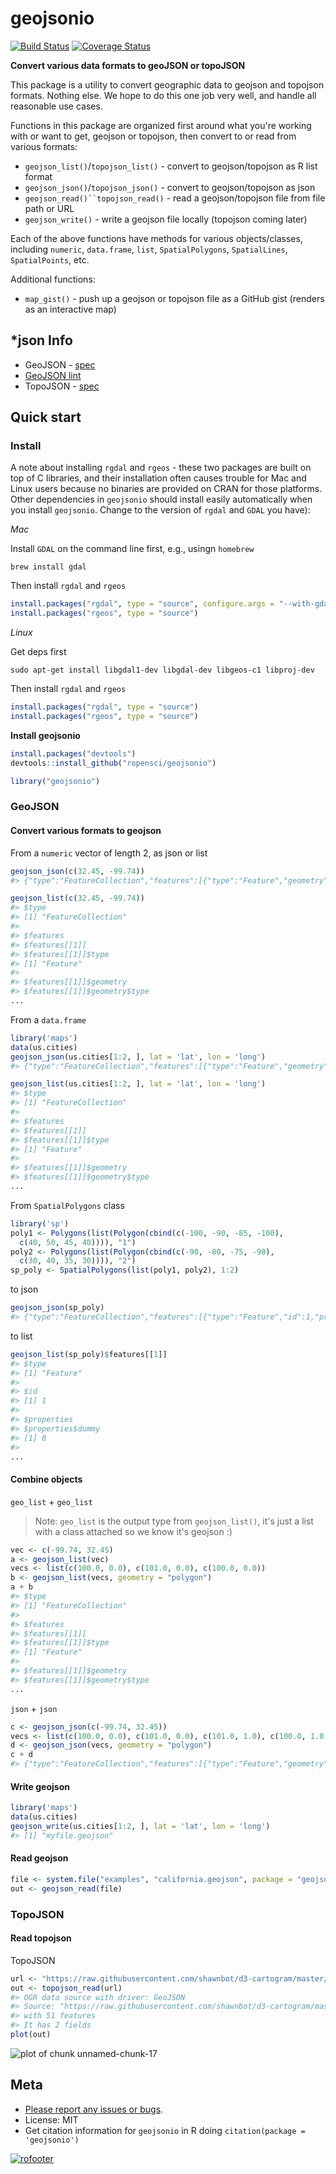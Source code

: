 geojsonio
=========



[![Build Status](https://api.travis-ci.org/ropensci/geojsonio.png)](https://travis-ci.org/ropensci/geojsonio)
[![Coverage Status](https://coveralls.io/repos/ropensci/geojsonio/badge.svg)](https://coveralls.io/r/ropensci/geojsonio)

__Convert various data formats to geoJSON or topoJSON__

This package is a utility to convert geographic data to geojson and topojson formats. Nothing else. We hope to do this one job very well, and handle all reasonable use cases.

Functions in this package are organized first around what you're working with or want to get, geojson or topojson, then convert to or read from various formats:

* `geojson_list()`/`topojson_list()` - convert to geojson/topojson as R list format
* `geojson_json()`/`topojson_json()` - convert to geojson/topojson as json
* `geojson_read()``topojson_read()` - read a geojson/topojson file from file path or URL
* `geojson_write()` - write a geojson file locally (topojson coming later)

Each of the above functions have methods for various objects/classes, including `numeric`, `data.frame`, `list`, `SpatialPolygons`, `SpatialLines`, `SpatialPoints`, etc.

Additional functions:

* `map_gist()` - push up a geojson or topojson file as a GitHub gist (renders as an interactive map)

## *json Info

* GeoJSON - [spec](http://geojson.org/geojson-spec.html)
* [GeoJSON lint](http://geojsonlint.com/)
* TopoJSON - [spec](https://github.com/topojson/topojson-specification/blob/master/README.md)

## Quick start

### Install

A note about installing `rgdal` and `rgeos` - these two packages are built on top of C libraries, and their installation often causes trouble for Mac and Linux users because no binaries are provided on CRAN for those platforms. Other dependencies in `geojsonio` should install easily automatically when you install `geojsonio`. Change to the version of `rgdal` and `GDAL` you have):

_Mac_

Install `GDAL` on the command line first, e.g., usingn `homebrew`

```
brew install gdal
```

Then install `rgdal` and `rgeos`


```r
install.packages("rgdal", type = "source", configure.args = "--with-gdal-config=/Library/Frameworks/GDAL.framework/Versions/1.11/unix/bin/gdal-config --with-proj-include=/Library/Frameworks/PROJ.framework/unix/include --with-proj-lib=/Library/Frameworks/PROJ.framework/unix/lib")
install.packages("rgeos", type = "source")
```

_Linux_

Get deps first

```
sudo apt-get install libgdal1-dev libgdal-dev libgeos-c1 libproj-dev
```

Then install `rgdal` and `rgeos`


```r
install.packages("rgdal", type = "source")
install.packages("rgeos", type = "source")
```

__Install geojsonio__


```r
install.packages("devtools")
devtools::install_github("ropensci/geojsonio")
```


```r
library("geojsonio")
```

### GeoJSON

#### Convert various formats to geojson

From a `numeric` vector of length 2, as json or list


```r
geojson_json(c(32.45, -99.74))
#> {"type":"FeatureCollection","features":[{"type":"Feature","geometry":{"type":"Point","coordinates":[32.45,-99.74]},"properties":{}}]}
```


```r
geojson_list(c(32.45, -99.74))
#> $type
#> [1] "FeatureCollection"
#> 
#> $features
#> $features[[1]]
#> $features[[1]]$type
#> [1] "Feature"
#> 
#> $features[[1]]$geometry
#> $features[[1]]$geometry$type
...
```

From a `data.frame`


```r
library('maps')
data(us.cities)
geojson_json(us.cities[1:2, ], lat = 'lat', lon = 'long')
#> {"type":"FeatureCollection","features":[{"type":"Feature","geometry":{"type":"Point","coordinates":[-99.74,32.45]},"properties":{"name":"Abilene TX","country.etc":"TX","pop":"113888","capital":"0"}},{"type":"Feature","geometry":{"type":"Point","coordinates":[-81.52,41.08]},"properties":{"name":"Akron OH","country.etc":"OH","pop":"206634","capital":"0"}}]}
```


```r
geojson_list(us.cities[1:2, ], lat = 'lat', lon = 'long')
#> $type
#> [1] "FeatureCollection"
#> 
#> $features
#> $features[[1]]
#> $features[[1]]$type
#> [1] "Feature"
#> 
#> $features[[1]]$geometry
#> $features[[1]]$geometry$type
...
```

From `SpatialPolygons` class


```r
library('sp')
poly1 <- Polygons(list(Polygon(cbind(c(-100, -90, -85, -100),
  c(40, 50, 45, 40)))), "1")
poly2 <- Polygons(list(Polygon(cbind(c(-90, -80, -75, -90),
  c(30, 40, 35, 30)))), "2")
sp_poly <- SpatialPolygons(list(poly1, poly2), 1:2)
```

to json


```r
geojson_json(sp_poly)
#> {"type":"FeatureCollection","features":[{"type":"Feature","id":1,"properties":{"dummy":0},"geometry":{"type":"Polygon","coordinates":[[[-100,40],[-90,50],[-85,45],[-100,40]]]}},{"type":"Feature","id":2,"properties":{"dummy":0},"geometry":{"type":"Polygon","coordinates":[[[-90,30],[-80,40],[-75,35],[-90,30]]]}}]}
```

to list


```r
geojson_list(sp_poly)$features[[1]]
#> $type
#> [1] "Feature"
#> 
#> $id
#> [1] 1
#> 
#> $properties
#> $properties$dummy
#> [1] 0
#> 
...
```

#### Combine objects

`geo_list` + `geo_list`

> Note: `geo_list` is the output type from `geojson_list()`, it's just a list with a class attached so we know it's geojson :)


```r
vec <- c(-99.74, 32.45)
a <- geojson_list(vec)
vecs <- list(c(100.0, 0.0), c(101.0, 0.0), c(100.0, 0.0))
b <- geojson_list(vecs, geometry = "polygon")
a + b
#> $type
#> [1] "FeatureCollection"
#> 
#> $features
#> $features[[1]]
#> $features[[1]]$type
#> [1] "Feature"
#> 
#> $features[[1]]$geometry
#> $features[[1]]$geometry$type
...
```

`json` + `json`


```r
c <- geojson_json(c(-99.74, 32.45))
vecs <- list(c(100.0, 0.0), c(101.0, 0.0), c(101.0, 1.0), c(100.0, 1.0), c(100.0, 0.0))
d <- geojson_json(vecs, geometry = "polygon")
c + d
#> {"type":"FeatureCollection","features":[{"type":"Feature","geometry":{"type":"Point","coordinates":[-99.74,32.45]},"properties":{}},{"type":"Feature","geometry":{"type":"Polygon","coordinates":[[[100,0],[101,0],[101,1],[100,1],[100,0]]]},"properties":[]}]}
```

#### Write geojson


```r
library('maps')
data(us.cities)
geojson_write(us.cities[1:2, ], lat = 'lat', lon = 'long')
#> [1] "myfile.geojson"
```

#### Read geojson


```r
file <- system.file("examples", "california.geojson", package = "geojsonio")
out <- geojson_read(file)
```

### TopoJSON

#### Read topojson

TopoJSON


```r
url <- "https://raw.githubusercontent.com/shawnbot/d3-cartogram/master/data/us-states.topojson"
out <- topojson_read(url)
#> OGR data source with driver: GeoJSON 
#> Source: "https://raw.githubusercontent.com/shawnbot/d3-cartogram/master/data/us-states.topojson", layer: "states"
#> with 51 features
#> It has 2 fields
plot(out)
```

![plot of chunk unnamed-chunk-17](inst/img/unnamed-chunk-17-1.png) 

## Meta

* [Please report any issues or bugs](https://github.com/ropensci/geojsonio/issues).
* License: MIT
* Get citation information for `geojsonio` in R doing `citation(package = 'geojsonio')`

[![rofooter](http://ropensci.org/public_images/github_footer.png)](http://ropensci.org)
